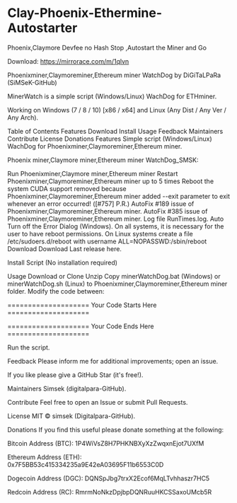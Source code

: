 # Clay-Phoenix-Ethermine-Autostarter
Phoenix,Claymore Devfee no Hash Stop ,Autostart the Miner and Go

Download: https://mirrorace.com/m/1qlvn

Phoenixminer,Claymoreminer,Ethereum miner WatchDog by DiGiTaLPaRa (SiMSeK-GitHub)

MinerWatch is a simple script (Windows/Linux) WachDog for ETHminer.

Working on Windows (7 / 8 / 10) [x86 / x64] and Linux (Any Dist / Any Ver / Any Arch).

Table of Contents
Features
Download
Install
Usage
Feedback
Maintainers
Contribute
License
Donations
Features
Simple script (Windows/Linux) WachDog for Phoenixminer,Claymoreminer,Ethereum miner.

Phoenix miner,Claymore miner,Ethereum miner WatchDog_SMSK:

Run Phoenixminer,Claymore miner,Ethereum miner
Restart Phoenixminer,Claymoreminer,Ethereum miner up to 5 times
Reboot the system
CUDA support removed because Phoenixminer,Claymoreminer,Ethereum miner added --exit parameter to exit whenever an error occurred! ([#757] P.R.)
AutoFix #189 issue of Phoenixminer,Claymoreminer,Ethereum miner.
AutoFix #385 issue of Phoenixminer,Claymoreminer,Ethereum miner.
Log file RunTimes.log.
Auto Turn off the Error Dialog (Windows).
On all systems, it is necessary for the user to have reboot permissions.
Οn Linux systems create a file /etc/sudoers.d/reboot with username ALL=NOPASSWD:/sbin/reboot
Download
Download Last release here.

Install
Script (No installation required)

Usage
Download or Clone
Unzip
Copy minerWatchDog.bat (Windows) or minerWatchDog.sh (Linux) to Phoenixminer,Claymoreminer,Ethereum miner folder.
Modify the code between:

==================== Your Code Starts Here ====================

==================== Your Code Ends Here ====================


Run the script.

Feedback
Please inform me for additional improvements; open an issue.

If you like please give a GitHub Star (it's free!).

Maintainers
Simsek (digitalpara-GitHub).

Contribute
Feel free to open an Issue or submit Pull Requests.

License
MIT © simsek (Digitalpara-GitHub).

Donations
If you find this useful please donate something at the following:

Bitcoin Address (BTC): 1P4WiVsZ8H7PHKNBXyXzZwqxnEjot7UXfM

Ethereum Address (ETH): 0x7F5BB53c415334235a9E42eA03695F11b6553C0D

Dogecoin Address (DGC): DQNSpJbg7trxX2Ecof6MqLTvhhaszr7HC5

Redcoin Address (RC): RmrmNoNkzDpjbpDQNRuuHKCSSaxoUMcb5R
